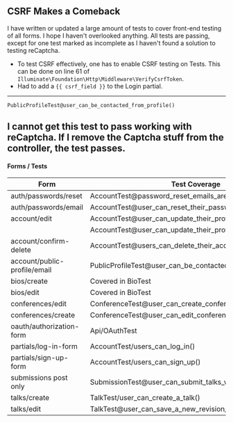 ## CSRF Makes a Comeback ##
I have written or updated a large amount of tests to cover front-end testing of all forms. I hope I haven't overlooked anything. All tests are passing, except for one test marked as incomplete as I haven't found a solution to testing reCaptcha.

 * To test CSRF effectively, one has to enable CSRF testing on Tests. This can be done on line 61 of `Illuminate\Foundation\Http\Middleware\VerifyCsrfToken`.
 * Had to add a `{{ csrf_field }}` to the Login partial.

---

`PublicProfileTest@user_can_be_contacted_from_profile()`

I cannot get this test to pass working with reCaptcha. If I remove the Captcha stuff from the controller, the test passes.
---
#### Forms / Tests ####
| Form                            | Test Coverage                                                | New |
|---------------------------------|--------------------------------------------------------------|-----|
| auth/passwords/reset            | AccountTest@password_reset_emails_are_sent_for_valid_users() | * |
| auth/passwords/email            | AccountTest@user_can_reset_their_password_from_email_link() | * |
| account/edit                    | AccountTest@user_can_update_their_profile() | * |
|                                 | AccountTest@user_can_update_their_profile_picture() | * |
| account/confirm-delete          | AccountTest@users_can_delete_their_accounts() | |
| account/public-profile/email    | PublicProfileTest@user_can_be_contacted_from_profile()  | ! |
| bios/create                     | Covered in BioTest | * |
| bios/edit                       | Covered in BioTest | * |
| conferences/edit                | ConferenceTest@user_can_create_conference() | * | 
| conferences/create              | ConferenceTest@user_can_edit_conference() | * |
| oauth/authorization-form        | Api/OAuthTest | | 
| partials/log-in-form            | AccountTest/users_can_log_in() | |
| partials/sign-up-form           | AccountTest/users_can_sign_up() | |
| submissions post only           | SubmissionTest@user_can_submit_talks_via_http |  * |
| talks/create                    | TalkTest/user_can_create_a_talk() | * | 
| talks/edit                      | TalkTest@user_can_save_a_new_revision_of_a_talk() | * |